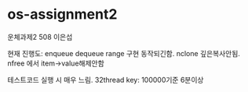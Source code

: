 # os-assignment2
운체과제2 
508
이은섭

현재 진행도: 
enqueue dequeue range 구현 동작되긴함.
nclone 깊은복사안됨.
nfree 에서 item->value해제안함 

테스트코드 실행 시 매우 느림.
32thread key: 100000기준
6분이상
